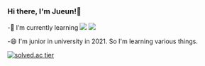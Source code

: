 ### Hi there, I'm Jueun!👋

-🌱 I’m currently learning <img src="https://img.shields.io/badge/C++-00599C?style=flat-square&logo=C%2B%2B&logoColor=white"/></a> <img src="https://img.shields.io/badge/Kotlin-0095D5?style=flat-square&logo=Kotlin&logoColor=white"/></a>

-😄 I'm junior in university in 2021. So I'm learning various things.

[![solved.ac tier](http://mazassumnida.wtf/api/generate_badge?boj=dlwndms0812)](https://solved.ac/dlwndms0812)


